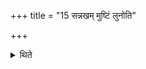+++
title = "15 सन्नखम् मुष्टिं लुनोति"

+++

<details><summary>थिते</summary>

15. He cuts a handful of grass making his fist in such a manner that the nail of the index finger touches the nail (of the thumb).
</details>
